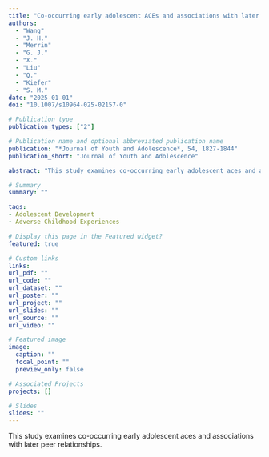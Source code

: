 ```yaml
---
title: "Co-occurring early adolescent ACEs and associations with later peer relationships"
authors:
  - "Wang"
  - "J. H."
  - "Merrin"
  - "G. J."
  - "X."
  - "Liu"
  - "Q."
  - "Kiefer"
  - "S. M."
date: "2025-01-01"
doi: "10.1007/s10964-025-02157-0"

# Publication type
publication_types: ["2"]

# Publication name and optional abbreviated publication name
publication: "*Journal of Youth and Adolescence*, 54, 1827-1844"
publication_short: "Journal of Youth and Adolescence"

abstract: "This study examines co-occurring early adolescent aces and associations with later peer relationships."

# Summary
summary: ""

tags:
- Adolescent Development
- Adverse Childhood Experiences

# Display this page in the Featured widget?
featured: true

# Custom links
links:
url_pdf: ""
url_code: ""
url_dataset: ""
url_poster: ""
url_project: ""
url_slides: ""
url_source: ""
url_video: ""

# Featured image
image:
  caption: ""
  focal_point: ""
  preview_only: false

# Associated Projects
projects: []

# Slides
slides: ""
---
```


This study examines co-occurring early adolescent aces and associations with later peer relationships.
